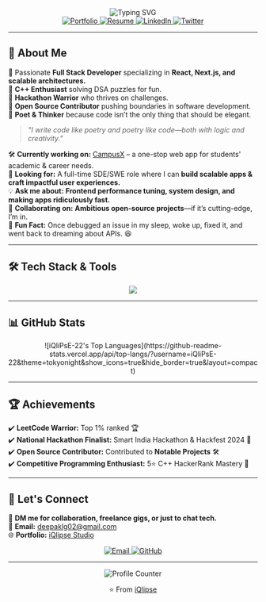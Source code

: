<div align="center">
    <img src="https://readme-typing-svg.demolab.com?font=Fira+Code&weight=600&size=24&pause=1000&color=FF4191&center=true&width=500&lines=Hello%2C+I'm+Deepak+Kumar+%28iQlipse%29;Full+Stack+Developer+%7C+Open+Source+Enthusiast;C%2B%2B+Lover+%7C+Tech+Explorer+%7C+Poet" alt="Typing SVG" />
</div>

<div align="center">
    <a href="https://iqlipse.vercel.app" target="_blank">
        <img src="https://img.shields.io/badge/Portfolio-iQlipse%20Studio-black?style=for-the-badge&logo=vercel" alt="Portfolio" />
    </a>
    <a href="https://drive.google.com/file/d/1wsRYh9k6rZ3vcrGOm19NEFIii2r0sFbF/view?usp=sharing" target="_blank">
        <img src="https://img.shields.io/badge/Resume-View%20CV-success?style=for-the-badge&logo=read-the-docs" alt="Resume" />
    </a>
    <a href="https://www.linkedin.com/in/deepak2004" target="_blank">
        <img src="https://img.shields.io/badge/LinkedIn-Connect-0077B5?style=for-the-badge&logo=linkedin" alt="LinkedIn" />
    </a>
    <a href="https://twitter.com/iqlipse" target="_blank">
        <img src="https://img.shields.io/badge/Twitter-Follow-1DA1F2?style=for-the-badge&logo=twitter" alt="Twitter" />
    </a>
</div>

---

## 🚀 About Me
🔹 Passionate **Full Stack Developer** specializing in **React, Next.js, and scalable architectures.**  
🔹 **C++ Enthusiast** solving DSA puzzles for fun.  
🔹 **Hackathon Warrior** who thrives on challenges.  
🔹 **Open Source Contributor** pushing boundaries in software development.  
🔹 **Poet & Thinker** because code isn’t the only thing that should be elegant.  

> *"I write code like poetry and poetry like code—both with logic and creativity."*

🛠 **Currently working on:** [CampusX](https://github.com/iQliPsE-22/CampusX) – a one-stop web app for students' academic & career needs.  
📢 **Looking for:** A full-time SDE/SWE role where I can **build scalable apps & craft impactful user experiences.**  
💡 **Ask me about:** **Frontend performance tuning, system design, and making apps ridiculously fast.**  
🧩 **Collaborating on:** **Ambitious open-source projects**—if it’s cutting-edge, I’m in.  
🤯 **Fun Fact:** Once debugged an issue in my sleep, woke up, fixed it, and went back to dreaming about APIs. 😆  

---

## 🛠️ Tech Stack & Tools
<p align="center">
    <img src="https://skillicons.dev/icons?i=cpp,js,java,react,nextjs,tailwind,nodejs,express,mongodb,mysql,git,docker" />
</p>

---

## 📊 GitHub Stats
<p align="center">
    ![iQliPsE-22's Top Languages](https://github-readme-stats.vercel.app/api/top-langs/?username=iQliPsE-22&theme=tokyonight&show_icons=true&hide_border=true&layout=compact)
</p>

---

## 🏆 Achievements
✔️ **LeetCode Warrior:** Top 1% ranked 🏆  
✔️ **National Hackathon Finalist:** Smart India Hackathon & Hackfest 2024 🏅  
✔️ **Open Source Contributor:** Contributed to **Notable Projects** 🛠️  
✔️ **Competitive Programming Enthusiast:** 5⭐ C++ HackerRank Mastery 🚀  

---

## 🤝 Let's Connect
💬 **DM me for collaboration, freelance gigs, or just to chat tech.**  
📩 **Email:** [deepaklg02@gmail.com](mailto:deepaklg02@gmail.com)  
🌐 **Portfolio:** [iQlipse Studio](https://iqlipse.vercel.app)  

<p align="center">
    <a href="mailto:deepaklg02@gmail.com">
        <img src="https://img.shields.io/badge/Email-Contact%20Me-red?style=for-the-badge&logo=gmail" alt="Email" />
    </a>
    <a href="https://github.com/iQliPsE-22" target="_blank">
        <img src="https://img.shields.io/badge/GitHub-Follow-181717?style=for-the-badge&logo=github" alt="GitHub" />
    </a>
</p>

---

<div align="center">
    <img src="https://profile-counter.glitch.me/iQliPsE-22/count.svg?" alt="Profile Counter" />
</div>

<p align="center">⭐️ From <a href="https://github.com/iQliPsE-22">iQlipse</a></p>

